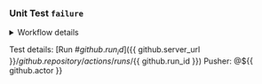 ### Unit Test `failure`

<details>
<summary>Workflow details</summary>

Workflow name: `${{ github.workflow }}`
Action: `${{ github.event_name }}`
Job: `${{ github.job }}`
PR: #${{ github.event.number }}

</details>

Test details: [Run #${{ github.run_id }}](${{ github.server_url }}/${{ github.repository }}/actions/runs/${{ github.run_id }})
Pusher: @${{ github.actor }}
